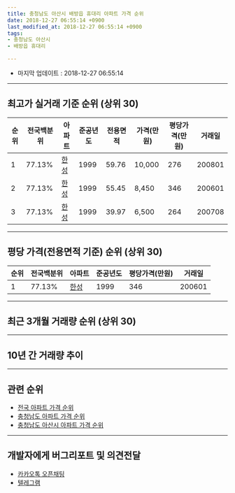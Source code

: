 ```yaml
---
title: 충청남도 아산시 배방읍 휴대리 아파트 가격 순위
date: 2018-12-27 06:55:14 +0900
last_modified_at: 2018-12-27 06:55:14 +0900
tags:
- 충청남도 아산시
- 배방읍 휴대리

---
```


* 마지막 업데이트 : 2018-12-27 06:55:14

---

## 최고가 실거래 기준 순위 (상위 30)


|순위|전국백분위|아파트|준공년도|전용면적|가격(만원)|평당가격(만원)|거래일|
|---|---|---|---|---|---|---|---|
|1|77.13%|[한성](https://search.naver.com/search.naver?query=%EC%B6%A9%EC%B2%AD%EB%82%A8%EB%8F%84+%EC%95%84%EC%82%B0%EC%8B%9C+%EB%B0%B0%EB%B0%A9%EC%9D%8D+%ED%9C%B4%EB%8C%80%EB%A6%AC+%ED%95%9C%EC%84%B1)|1999|59.76|10,000|276|200801|
|2|77.13%|[한성](https://search.naver.com/search.naver?query=%EC%B6%A9%EC%B2%AD%EB%82%A8%EB%8F%84+%EC%95%84%EC%82%B0%EC%8B%9C+%EB%B0%B0%EB%B0%A9%EC%9D%8D+%ED%9C%B4%EB%8C%80%EB%A6%AC+%ED%95%9C%EC%84%B1)|1999|55.45|8,450|346|200601|
|3|77.13%|[한성](https://search.naver.com/search.naver?query=%EC%B6%A9%EC%B2%AD%EB%82%A8%EB%8F%84+%EC%95%84%EC%82%B0%EC%8B%9C+%EB%B0%B0%EB%B0%A9%EC%9D%8D+%ED%9C%B4%EB%8C%80%EB%A6%AC+%ED%95%9C%EC%84%B1)|1999|39.97|6,500|264|200708|


---

## 평당 가격(전용면적 기준) 순위 (상위 30)


|순위|전국백분위|아파트|준공년도|평당가격(만원)|거래일|
|---|---|---|---|---|---|
|1|77.13%|[한성](https://search.naver.com/search.naver?query=%EC%B6%A9%EC%B2%AD%EB%82%A8%EB%8F%84+%EC%95%84%EC%82%B0%EC%8B%9C+%EB%B0%B0%EB%B0%A9%EC%9D%8D+%ED%9C%B4%EB%8C%80%EB%A6%AC+%ED%95%9C%EC%84%B1)|1999|346|200601|


---

## 최근 3개월 거래량 순위 (상위 30)


<div style="width:100%;">
    <canvas id="deal_count_ranking" height="250"></canvas>
</div>


<script>
new Chart(document.getElementById("deal_count_ranking"), {
    type: 'horizontalBar',
    data: {
        labels: ['한성'],
        datasets: [{
            label: '실거래 수',
            data: [2],
            borderColor: "rgba(255, 0, 128, 1)",
            backgroundColor: "rgba(255, 0, 128, 0.5)",
            fill: false,
        }]
    },
    options: {
        responsive: true,
        title: {
            display: true,
            text: '최근 3개월 거래량 순위'
        },
        tooltips: {
            mode: 'index',
            intersect: false,
            callbacks: {
                title: function(tooltipItems, data) {
                    return "실거래 수:";
                },
                label: function(tooltipItem, data) {
                    return data.labels[tooltipItem.index] + ": " + tooltipItem.xLabel;
                }
            }
        },
        hover: {
            mode: 'nearest',
            intersect: true
        },
        scales: {
            xAxes: [{
                display: true,
                scaleLabel: {
                    display: true,
                    labelString: '실거래 수'
                },
                ticks: {
                    suggestedMin: 0,
                }
            }],
            yAxes: [{
                display: true,
                ticks: {
                    autoSkip: false,
                    callback: function(value, index, values) {
                        if (value.length > 15)
                            return value.substr(0, 13) + "...";
                        else
                            return value;
                    }
                },
                scaleLabel: {
                    display: false,
                }
            }]
        }
    }
});

</script>


---

## 10년 간 거래량 추이


<div style="width:100%;">
    <canvas id="deal_progress" height="250"></canvas>
</div>

<script>
new Chart(document.getElementById("deal_progress"), {
    type: 'line',
    data: {
        labels: ['200812','200901','200902','200903','200904','200905','200906','200907','200908','200909','200910','200911','200912','201001','201002','201003','201004','201005','201006','201007','201008','201009','201010','201011','201012','201101','201102','201103','201104','201105','201106','201107','201108','201109','201110','201111','201112','201201','201202','201203','201204','201205','201206','201207','201208','201209','201210','201211','201212','201301','201302','201303','201304','201305','201306','201307','201308','201309','201310','201311','201312','201401','201402','201403','201404','201405','201406','201407','201408','201409','201410','201411','201412','201501','201502','201503','201504','201505','201506','201507','201508','201509','201510','201511','201512','201601','201602','201603','201604','201605','201606','201607','201608','201609','201610','201611','201612','201701','201702','201703','201704','201705','201706','201707','201708','201709','201710','201711','201712','201801','201802','201803','201804','201805','201806','201807','201808','201809','201810','201811','201812'],
        datasets: [{
            label: '실거래 수',
            pointRadius: 1,
            data: [0, 2, 0, 0, 1, 1, 0, 1, 0, 0, 1, 1, 2, 0, 1, 4, 0, 1, 0, 1, 1, 0, 0, 0, 1, 0, 1, 1, 1, 5, 1, 1, 0, 6, 2, 2, 4, 1, 2, 3, 1, 3, 2, 0, 2, 4, 8, 4, 7, 2, 5, 1, 4, 1, 3, 2, 1, 1, 3, 2, 2, 2, 4, 7, 4, 4, 2, 3, 8, 4, 4, 7, 3, 3, 3, 3, 9, 4, 2, 2, 3, 3, 0, 6, 2, 2, 3, 1, 2, 2, 1, 1, 3, 2, 1, 0, 2, 0, 2, 3, 2, 0, 1, 2, 2, 1, 0, 1, 1, 1, 1, 0, 1, 0, 1, 1, 0, 0, 2, 0, 0],
            borderColor: "rgba(255, 201, 14, 1)",
            backgroundColor: "rgba(255, 201, 14, 0.5)",
            fill: true,
        }]
    },
    options: {
        responsive: true,
        title: {
            display: true,
            text: '10년간 거래량 추이'
        },
        tooltips: {
            mode: 'index',
            intersect: false,
        },
        hover: {
            mode: 'nearest',
            intersect: true
        },
        scales: {
            xAxes: [{
                display: true,
                scaleLabel: {
                    display: true,
                    labelString: '년/월'
                }
            }],
            yAxes: [{
                display: true,
                ticks: {
                    suggestedMin: 0,
                },
                scaleLabel: {
                    display: true,
                    labelString: '실거래 수'
                }
            }]
        }
    }
});

</script>


---

## 관련 순위

- [전국 아파트 가격 순위](https://inasie.github.io/apt-ranking/전국)
- [충청남도 아파트 가격 순위](https://inasie.github.io/apt-ranking/충청남도)
- [충청남도 아산시 아파트 가격 순위](https://inasie.github.io/apt-ranking/충청남도-아산시)


---

## 개발자에게 버그리포트 및 의견전달

- [카카오톡 오픈채팅](https://open.kakao.com/o/gLJUAP4)
- [텔레그램](https://t.me/inasie)


